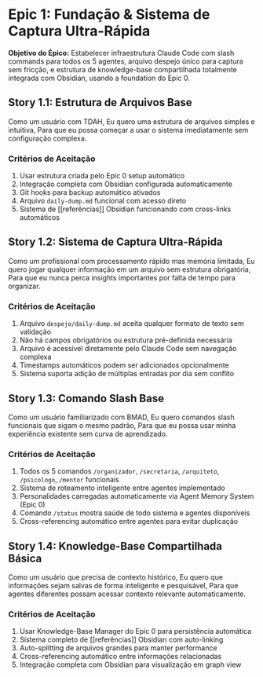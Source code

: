 # Epic 1: Fundação & Sistema de Captura Ultra-Rápida

**Objetivo do Épico:** Estabelecer infraestrutura Claude Code com slash commands para todos os 5 agentes, arquivo despejo único para captura sem fricção, e estrutura de knowledge-base compartilhada totalmente integrada com Obsidian, usando a foundation do Epic 0.

## Story 1.1: Estrutura de Arquivos Base

Como um usuário com TDAH,
Eu quero uma estrutura de arquivos simples e intuitiva,
Para que eu possa começar a usar o sistema imediatamente sem configuração complexa.

### Critérios de Aceitação

1. Usar estrutura criada pelo Epic 0 setup automático
2. Integração completa com Obsidian configurada automaticamente
3. Git hooks para backup automático ativados
4. Arquivo `daily-dump.md` funcional com acesso direto
5. Sistema de [[referências]] Obsidian funcionando com cross-links automáticos

## Story 1.2: Sistema de Captura Ultra-Rápida

Como um profissional com processamento rápido mas memória limitada,
Eu quero jogar qualquer informação em um arquivo sem estrutura obrigatória,
Para que eu nunca perca insights importantes por falta de tempo para organizar.

### Critérios de Aceitação

1. Arquivo `despejo/daily-dump.md` aceita qualquer formato de texto sem validação
2. Não há campos obrigatórios ou estrutura pré-definida necessária
3. Arquivo é acessível diretamente pelo Claude Code sem navegação complexa
4. Timestamps automáticos podem ser adicionados opcionalmente
5. Sistema suporta adição de múltiplas entradas por dia sem conflito

## Story 1.3: Comando Slash Base

Como um usuário familiarizado com BMAD,
Eu quero comandos slash funcionais que sigam o mesmo padrão,
Para que eu possa usar minha experiência existente sem curva de aprendizado.

### Critérios de Aceitação

1. Todos os 5 comandos `/organizador`, `/secretaria`, `/arquiteto`, `/psicologo`, `/mentor` funcionais
2. Sistema de roteamento inteligente entre agentes implementado
3. Personalidades carregadas automaticamente via Agent Memory System (Epic 0)
4. Comando `/status` mostra saúde de todo sistema e agentes disponíveis
5. Cross-referencing automático entre agentes para evitar duplicação

## Story 1.4: Knowledge-Base Compartilhada Básica

Como um usuário que precisa de contexto histórico,
Eu quero que informações sejam salvas de forma inteligente e pesquisável,
Para que agentes diferentes possam acessar contexto relevante automaticamente.

### Critérios de Aceitação

1. Usar Knowledge-Base Manager do Epic 0 para persistência automática
2. Sistema completo de [[referências]] Obsidian com auto-linking
3. Auto-splitting de arquivos grandes para manter performance
4. Cross-referencing automático entre informações relacionadas
5. Integração completa com Obsidian para visualização em graph view
